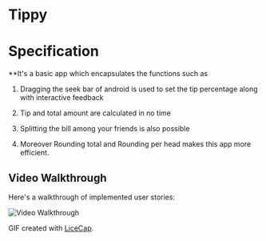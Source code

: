 # Tippy

# Specification

**It's a basic app which encapsulates the functions such as 

1. Dragging the seek bar of android is used to set the tip percentage along with interactive feedback

2. Tip and total amount are calculated in no time

3. Splitting the bill among your friends is also possible

4. Moreover Rounding total and Rounding per head makes this app more efficient.

## Video Walkthrough

Here's a walkthrough of implemented user stories:

<img src='https://j.gifs.com/VvZjoB.gif' title='Video Walkthrough' width='' alt='Video Walkthrough' />

GIF created with [LiceCap](http://www.cockos.com/licecap/).
